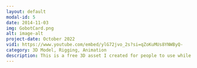 ```yaml
---
layout: default
modal-id: 5
date: 2014-11-03
img: GobotCard.png
alt: image-alt
project-date: October 2022
vid1: https://www.youtube.com/embed/ylG72jvo_2s?si=qZoKuMUs8YNWByQ-
category: 3D Model, Rigging, Animation
description: This is a free 3D asset I created for people to use while Prototyping in the Godot game engine. It comes with multiple color palettes, is fully rigged, and has several animations. https://captainripley.itch.io/godot-3d-robot-character
---
```

